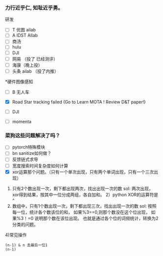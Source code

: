 ### 力行近乎仁, 知耻近乎勇。

研发
* [ ] T 优图 ailab
* [ ] A IDST AIlab
* [ ] 商汤
* [ ] hulu
* [ ] DJI
* [ ] 网易 （投了 已经测评）
* [ ] 海康（晚上投）
* [ ] 头条 ailab （投了内推）

*硬件图像感知
* [ ] B 无人车
* [x] Road Star tracking failed (Go to Learn MOTA !  Review D&T paper!)
* [ ] DJI
* [ ] momenta


### 菜狗这些问题解决了吗？
* [ ] pytorch特殊模块
* [ ] bn sanitize如何做？
* [ ] 反馈链式求导
* [ ] 宽度搜索时间复杂度如何计算
* [x] xor运算那个问题。（只有一个单次出现，只有两个单词出现，只有一个三次出现）
1) 只有2个数出现一次，剩下都出现两次，找出出现一次的数
sol: 两次出现，xor得到结果，按其中一位分成两组，各自加和。
2）python XOR的运算符是 ^
3) 数组中，只有1个数出现一次，剩下都出现三次，找出出现一次的数
sol: 按照每一位，统计各个数该位的和， 如果%3==0,则那个数没在这个位出现，  如果%3！=0 说明那个数在该位出现。   也就是通过各个位的词频统计，转换为2分类的问题。

4)常见操作
```
(n-1) & n 去最后一位1 
(n-1)
```

